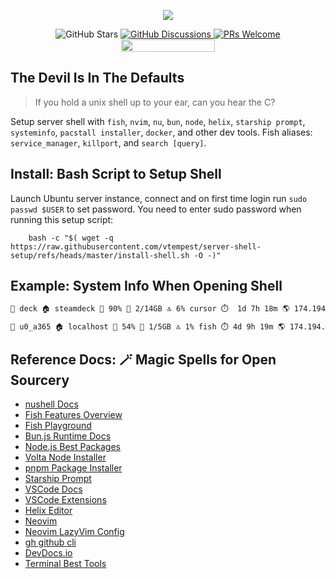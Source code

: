 
<p align="center">
    <img src="https://i.imgur.com/3qLFAvW.jpeg">
</p>
<p align="center">
    <img alt="GitHub Stars" src="https://img.shields.io/github/stars/vtempest/server-shell-setup">
    <a href="https://github.com/vtempest/server-shell-setup/discussions">
    <img alt="GitHub Discussions"
        src="https://img.shields.io/github/discussions/vtempest/server-shell-setup">
    </a>
    <a href="http://makeapullrequest.com">
        <img src="https://img.shields.io/badge/PRs-welcome-brightgreen.svg?style=flat-square" alt="PRs Welcome">
    </a>
    <a href="https://codespaces.new/vtempest/server-shell-setup">
    <img src="https://github.com/codespaces/badge.svg" width="150" height="20">
    </a>
</p>

## The Devil Is In The Defaults

> If you hold a unix shell up to your ear, can you hear the C?

Setup server shell with `fish`, `nvim`, `nu`, `bun`, `node`, `helix`, `starship prompt`, `systeminfo`, `pacstall installer`,  `docker`,  and other dev tools. Fish aliases: `service_manager`, `killport`, and `search [query]`.

## Install: Bash Script to Setup Shell 

Launch Ubuntu server instance, connect and on first time login run `sudo passwd $USER` to set password. You need to enter sudo password when running this setup script:

```
    bash -c "$( wget -q https://raw.githubusercontent.com/vtempest/server-shell-setup/refs/heads/master/install-shell.sh -O -)"

```

## Example: System Info When Opening Shell

```bash
👤 deck 🏠 steamdeck 📁 90% 💾 2/14GB 🔝 6% cursor ⏱️  1d 7h 18m 🌎 174.194.193.230 📍 San Jose 🔗 http://230.sub-174-194-193.myvzw.com 👮 Verizon Business ⚡ SteamOS 📈 AMD Custom APU 0405 💻 Jupiter 🔧 6.11.11-valve12-1-neptune-611-g517a46b477e1 🐚 fish 🚀 npm pip docker nvim bun🔌 57343stea46583stea27060stea40279stea27036stea8080stea 📦 docker-node
```
```bash
👤 u0_a365 🏠 localhost 📁 54% 💾 1/5GB 🔝 1% fish ⏱️ 4d 9h 19m 🌎 174.194.193.230 🌐 192.168.42.229 📍 San Jose 🔗 http://230.sub-174-194-193.myvzw.com 👮 Verizon Business ⚡ Android 13 📈 Kryo-4XX-Silver 💻 SM-G781U 🔧 4.19.113-27223811 🐚 nu 🚀 apt npm pip hx nvim
```

## Reference Docs: 🪄 Magic Spells for Open Sourcery 

- [nushell Docs](https://www.nushell.sh/book/)
- [Fish Features Overview](https://medium.com/the-glitcher/fish-shell-3ec1a6cc6128)
- [Fish Playground](https://rootnroll.com/d/fish-shell/)
- [Bun.js Runtime Docs](https://bun.sh/docs)
- [Node.js Best Packages](https://github.com/sindresorhus/awesome-nodejs)
- [Volta Node Installer](https://docs.volta.sh/guide/)
- [pnpm Package Installer](https://pnpm.io/pnpm-cli)
- [Starship Prompt](https://starship.rs/guide/#%F0%9F%9A%80-installation)
- [VSCode Docs](https://code.visualstudio.com/docs)
- [VSCode Extensions](https://marketplace.visualstudio.com/search?target=VSCode&category=All%20categories&sortBy=Installs)
- [Helix Editor](https://docs.helix-editor.com)
- [Neovim](https://github.com/neovim/neovim)
- [Neovim LazyVim Config](https://www.lazyvim.org/keymaps)
- [gh github cli](https://cli.github.com/manual/gh) 
- [DevDocs.io](https://devdocs.io/)
- [Terminal Best Tools](https://github.com/k4m4/terminals-are-sexy)




